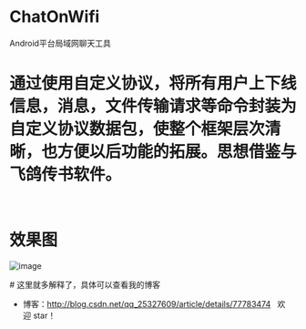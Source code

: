 # ChatOnWifi
Android平台局域网聊天工具
 
 
# 通过使用自定义协议，将所有用户上下线信息，消息，文件传输请求等命令封装为自定义协议数据包，使整个框架层次清晰，也方便以后功能的拓展。思想借鉴与飞鸽传书软件。
 

# 效果图
 ![image](https://github.com/xugongming38/ChatOnWifi/blob/master/ScreenShot/%E6%97%A0%E6%A0%87%E9%A2%98.png)

 
# 这里就多解释了，具体可以查看我的博客
* 博客：http://blog.csdn.net/qq_25327609/article/details/77783474
 
欢迎 star！
